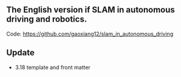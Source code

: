 ## The English version if SLAM in autonomous driving and robotics.

Code: https://github.com/gaoxiang12/slam_in_autonomous_driving

## Update
- 3.18 template and front matter
